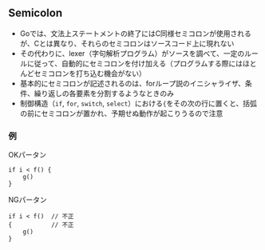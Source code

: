## Semicolon
- Goでは、文法上ステートメントの終了にはC同様セミコロンが使用されるが、Cとは異なり、それらのセミコロンはソースコード上に現れない
- その代わりに、lexer（字句解析プログラム）がソースを調べて、一定のルールに従って、自動的にセミコロンを付け加える（プログラムする際にはほとんどセミコロンを打ち込む機会がない）
- 基本的にセミコロンが記述されるのは、forループ説のイニシャライザ、条件、繰り返しの各要素を分割するようなときのみ
- 制御構造（`if`, `for`, `switch`, `select`）における`{`をその次の行に置くと、括弧の前にセミコロンが置かれ、予期せぬ動作が起こりうるので注意

### 例
OKパータン
```golang
if i < f() {
    g()
}
```

NGパータン
```golang
if i < f()  // 不正
{           // 不正
    g()
}
```
